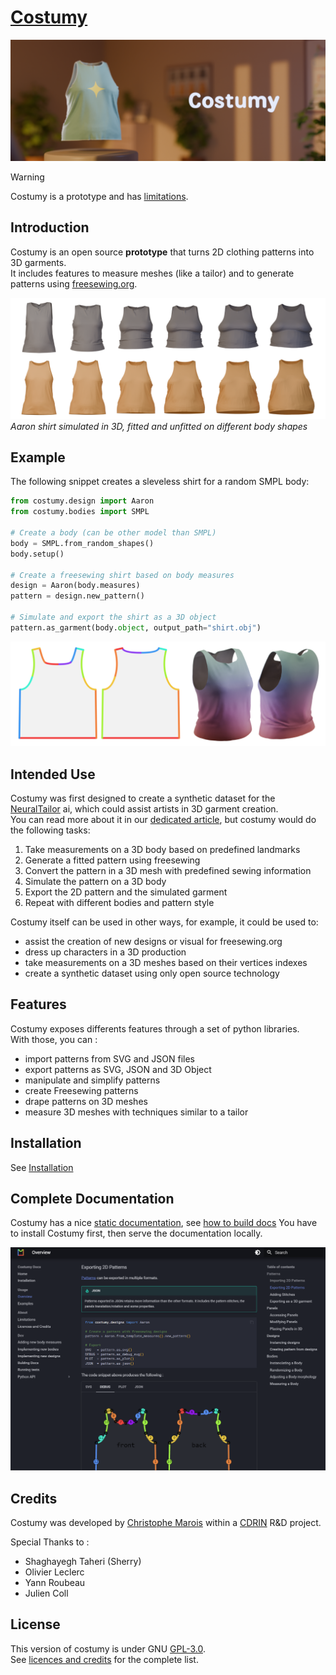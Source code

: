 
# [Costumy](https://cdrinmatane.github.io/Costumy/)


![3D render of an interior scene. The foreground shows a floating tanktop in blue on the left. "Costumy" can be read on the right." ](docs/assets/media/costumy_banner.png)

> [!WARNING]
> Costumy is a prototype and has [limitations](https://cdrinmatane.github.io/Costumy/About/limitations/).

## Introduction

Costumy is an open source **prototype** that turns 2D clothing patterns into 3D garments.  
It includes features to measure meshes (like a tailor) and to generate patterns using [freesewing.org](https://freesewing.org/).

![Two rows of 3D garments, the first in gray is unfitted, the second in orange is fitted](docs/assets/media/simulated_garments.png)
*Aaron shirt simulated in 3D, fitted and unfitted on different body shapes*

## Example

The following snippet creates a sleveless shirt for a random SMPL body:

```python
from costumy.design import Aaron 
from costumy.bodies import SMPL 

# Create a body (can be other model than SMPL)
body = SMPL.from_random_shapes()
body.setup()

# Create a freesewing shirt based on body measures
design = Aaron(body.measures)
pattern = design.new_pattern()

# Simulate and export the shirt as a 3D object
pattern.as_garment(body.object, output_path="shirt.obj")

```

![Aaron shirt in 2D and in 3D](docs/assets/media/cover.png)

## Intended Use

Costumy was first designed to create a synthetic dataset for the [NeuralTailor](https://github.com/maria-korosteleva/Garment-Pattern-Estimation) ai, which could assist artists in 3D garment creation.  
You can read more about it in our [dedicated article](https://www.cdrin.com/en/ai-assisted-costume-creation/), but costumy would do the following tasks:

1) Take measurements on a 3D body based on predefined landmarks
2) Generate a fitted pattern using freesewing
3) Convert the pattern in a 3D mesh with predefined sewing information
4) Simulate the pattern on a 3D body
5) Export the 2D pattern and the simulated garment
6) Repeat with different bodies and pattern style

Costumy itself can be used in other ways, for example, it could be used to:

- assist the creation of new designs or visual for freesewing.org
- dress up characters in a 3D production
- take measurements on a 3D meshes based on their vertices indexes
- create a synthetic dataset using only open source technology

## Features

Costumy exposes differents features through a set of python libraries.  
With those, you can :

- import patterns from SVG and JSON files
- export patterns as SVG, JSON and 3D Object
- manipulate and simplify patterns
- create Freesewing patterns
- drape patterns on 3D meshes
- measure 3D meshes with techniques similar to a tailor

## Installation

See [Installation](https://cdrinmatane.github.io/Costumy/installation/)

## Complete Documentation

Costumy has a nice [static documentation](https://cdrinmatane.github.io/Costumy/), see [how to build docs](https://cdrinmatane.github.io/Costumy/Dev/docs/)
You have to install Costumy first, then serve the documentation locally.

![Screenshot of the docs](docs/assets/media/docs_screenshot.png)

## Credits

Costumy was developed by [Christophe Marois](https://github.com/Qaqelol) within a [CDRIN](https://www.cdrin.com/) R&D project.  

Special Thanks to :

- Shaghayegh Taheri (Sherry)
- Olivier Leclerc
- Yann Roubeau
- Julien Coll

## License

This version of costumy is under GNU [GPL-3.0](https://www.gnu.org/licenses/gpl-3.0.html).  
See [licences and credits](https://cdrinmatane.github.io/Costumy/About/licenses/) for the complete list.
